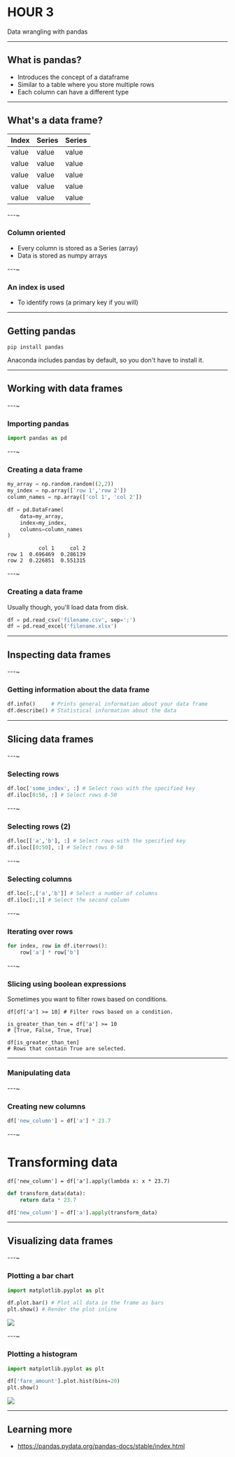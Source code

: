 # HOUR 3

Data wrangling with pandas

---

## What is pandas?

* Introduces the concept of a dataframe
* Similar to a table where you store multiple rows
* Each column can have a different type

---

## What's a data frame?

<table>
    <thead>
        <th>Index</th>
        <th>Series</th>
        <th>Series</th>
    </thead>
    <tbody>
        <tr>
            <td>value</td>
            <td>value</td>
            <td>value</td>
        </tr>
        <tr>
            <td>value</td>
            <td>value</td>
            <td>value</td>
        </tr>
        <tr>
            <td>value</td>
            <td>value</td>
            <td>value</td>
        </tr>
        <tr>
            <td>value</td>
            <td>value</td>
            <td>value</td>
        </tr>
        <tr>
            <td>value</td>
            <td>value</td>
            <td>value</td>
        </tr>
    </tbody>
</table>

---~

### Column oriented

* Every column is stored as a Series (array)
* Data is stored as numpy arrays

---~

### An index is used

* To identify rows (a primary key if you will)

---

## Getting pandas

```
pip install pandas
```

Anaconda includes pandas by default, so you don't have to install it.

---

## Working with data frames

---~

### Importing pandas

``` python
import pandas as pd
```

---~

### Creating a data frame

``` python
my_array = np.random.random((2,2))
my_index = np.array(['row 1','row 2'])
column_names = np.array(['col 1', 'col 2'])

df = pd.DataFrame(
    data=my_array, 
    index=my_index, 
    columns=column_names
)
```

```
          col 1     col 2
row 1  0.696469  0.286139
row 2  0.226851  0.551315
```
<!-- .element: class="fragment" -->

---~

### Creating a data frame

Usually though, you'll load data from disk.

``` python
df = pd.read_csv('filename.csv', sep=';')
df = pd.read_excel('filename.xlsx')
```

---

## Inspecting data frames

---~

### Getting information about the data frame
 
``` python
df.info()     # Prints general information about your data frame
df.describe() # Statistical information about the data
```

---

## Slicing data frames

---~

### Selecting rows

``` python
df.loc['some_index', :] # Select rows with the specified key
df.iloc[0:50, :] # Select rows 0-50
```

---~

### Selecting rows (2)

``` python
df.loc[['a','b'], :] # Select rows with the specified key
df.iloc[[0:50], :] # Select rows 0-50
```

---~

### Selecting columns

``` python
df.loc[:,['a','b']] # Select a number of columns
df.iloc[:,1] # Select the second column
```

---~

### Iterating over rows

``` python
for index, row in df.iterrows():
    row['a'] * row['b']
```

---~

### Slicing using boolean expressions

Sometimes you want to filter rows based on conditions.

```
df[df['a'] >= 10] # Filter rows based on a condition.
```

```
is_greater_than_ten = df['a'] >= 10
# [True, False, True, True]
```
<!-- .element: class="fragment" -->

```
df[is_greater_than_ten]
# Rows that contain True are selected.
```
<!-- .element: class="fragment" -->

---

### Manipulating data

---~

### Creating new columns

``` python
df['new_column'] = df['a'] * 23.7
```

---~

# Transforming data

```
df['new_column'] = df['a'].apply(lambda x: x * 23.7)
```

``` python
def transform_data(data):
    return data * 23.7

df['new_column'] = df['a'].apply(transform_data)
```
<!-- .element: class="fragment" -->

---

## Visualizing data frames

---~

### Plotting a bar chart

``` python
import matplotlib.pyplot as plt

df.plot.bar() # Plot all data in the frame as bars
plt.show() # Render the plot inline
```

<img src="media/bar-chart.png" class="plain">

---~

### Plotting a histogram

``` python
import matplotlib.pyplot as plt

df['fare_amount'].plot.hist(bins=20)
plt.show()
```

<img src="media/histogram.png" class="plain">

---

## Learning more

* https://pandas.pydata.org/pandas-docs/stable/index.html

